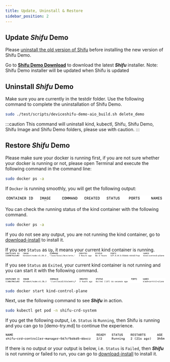 ```yaml
---
title: Update, Uninstall & Restore
sidebar_position: 2
---
```




## Update ***Shifu*** Demo

Please [uninstall the old version of Shifu](#uninstall-shifu-demo) before installing the new version of Shifu Demo.

Go to [**Shifu Demo Download**](https://shifu.run/disclaimer) to download the latest ***Shifu*** installer.
Note: Shifu Demo installer will be updated when Shifu is updated
## Uninstall ***Shifu*** Demo

Make sure you are currently in the testdir folder. 
Use the following command to complete the uninstallation of Shifu Demo.
```bash
sudo ./test/scripts/deviceshifu-demo-aio_build.sh delete_demo
```

:::caution
This command will uninstall kind, kubectl, Shifu, Shifu Demo, Shifu Image and Shifu Demo folders, please use with caution.
:::

## Restore ***Shifu*** Demo

Please make sure your docker is running first, if you are not sure whether your docker is running or not, please open Terminal and execute the following command in the command line:
```bash
sudo docker ps -a
```
If ``Docker`` is running smoothly, you will get the following output:  

![](images/docker_run.png)

You can check the running status of the kind container with the following command.
```bash
sudo docker ps -a 
```
If you do not see any output, you are not running the kind container, go to [download-install](demo-install.md#install-shifu) to install it.

If you see `Status` as `Up`, it means your current kind container is running.
![](images/docker-kind-up.png)

If you see `Status` as `Exited`, your current kind container is not running and you can start it with the following command.

![](images/docker-kind-exit.png)
```bash
sudo docker start kind-control-plane
```
Next, use the following command to see ***Shifu*** in action.
```bash
sudo kubectl get pod -n shifu-crd-system
```
If you get the following output, i.e. `Status` is `Running`, then Shifu is running and you can go to [demo-try.md] to continue the experience.

![](images/shifu-run.png)

If there is no output or your output is below, i.e. `Status` is `Failed`, then ***Shifu*** is not running or failed to run, you can go to [download-install](demo-install.md#install-shifu) to install it.
